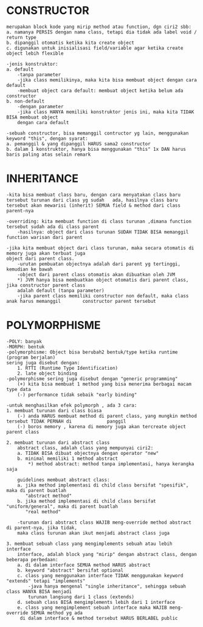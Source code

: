 CONSTRUCTOR
===========
	merupakan block kode yang mirip method atau function, dgn ciri2 sbb:
	a. namanya PERSIS dengan nama class, tetapi dia tidak ada label void / return type
	b. dipanggil otomatis ketika kita create object
	c. digunakan untuk inisialisasi field/variable agar ketika create object lebih flexible
	
	-jenis konstruktor:
	a. default
		-tanpa parameter
		-jika class memilikinya, maka kita bisa membuat object dengan cara default
		-membuat object cara default: membuat object ketika belum ada constructor
	b. non-default
		-dengan parameter
		-jika class HANYA memiliki konstruktor jenis ini, maka kita TIDAK BISA membuat object 
		dengan cara default

	-sebuah constructor, bisa memanggil contructor yg lain, menggunakan keyword "this", dengan syarat:
	a. pemanggil & yang dipanggil HARUS sama2 constructor
	b. dalam 1 konstruktor, hanya bisa menggunakan "this" 1x DAN harus baris paling atas selain remark


INHERITANCE
===========
	-kita bisa membuat class baru, dengan cara menyatakan class baru tersebut turunan dari class yg sudah 	ada, hasilnya class baru tersebut akan mewarisi (inherit) SEMUA field & method dari class parent-nya

	-overriding: kita membuat function di class turunan ,dimana function tersebut sudah ada di class parent
		-hasilnya: object dari class turunan SUDAH TIDAK BISA memanggil function warisan dari parent

	-jika kita membuat object dari class turunan, maka secara otomatis di memory juga akan terbuat juga
	object dari parent class.
		-urutan pembuatan objectnya adalah dari parent yg tertinggi, kemudian ke bawah
		-object dari parent class otomatis akan dibuatkan oleh JVM
		*) JVM hanya bisa membuatkan object otomatis dari parent class, jika constructor parent class
		adalah default (tanpa parameter)
		-jika parent class memiliki constructor non default, maka class anak harus memanggil 		constructor parent tersebut

POLYMORPHISME
=============
	-POLY: banyak
	-MORPH: bentuk
	-polymorphisme: Object bisa berubah2 bentuk/type ketika runtime (program berjalan)
	sering juga disebut dengan:
		1. RTTI (Runtime Type Identification)
		2. late object binding
	-polymorphisme sering juga disebut dengan "generic programming"
		(+) kita bisa membuat 1 method yang bisa menerima berbagai macam type data
		(-) performance tidak sebaik "early binding"

	-untuk menghasilkan efek polymorph , ada 3 cara:
	1. membuat turunan dari class biasa
		(-) anda HARUS membuat method di parent class, yang mungkin method tersebut TIDAK PERNAH di 			panggil
		(-) boros memory , karena di memory juga akan tercreate object parent class

	2. membuat turunan dari abstract class
		abstract class, adalah class yang mempunyai ciri2:
		a. TIDAK BISA dibuat objectnya dengan operator "new"
		b. minimal memiliki 1 method abstract
			*) method abstract: method tanpa implementasi, hanya kerangka saja

		guidelines membuat abstract class:
		a. jika method implementasi di child class bersifat "spesifik", maka di parent buatlah 
		   "abstract method"
		b. jika method implementasi di child class bersifat "uniform/general", maka di parent buatlah 
		   "real method"

		-turunan dari abstract class WAJIB meng-override method abstract di parent-nya, jika tidak,
		maka class turunan akan ikut menjadi abstract class juga

	3. membuat sebuah class yang mengimplements sebuah atau lebih interface
		interface, adalah block yang "mirip" dengan abstract class, dengan beberapa perbedaan:
		a. di dalam interface SEMUA method HARUS abstract
		b. keyword "abstract" bersifat optional
		c. class yang menggunakan interface TIDAK menggunakan keyword "extends" tetapi "implements"
			-java hanya mengenal "single inheritance", sehingga sebuah class HANYA BISA menjadi
			turunan langsung dari 1 class (extends)
		d. sebuah class BISA mengimplements lebih dari 1 interface
		e. class yang mengimplement sebuah interface maka WAJIB meng-override SEMUA method yg ada
		 di dalam interface & method tersebut HARUS BERLABEL public

	
		
















		